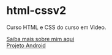 # html-cssv2
Curso HTML e CSS do curso em Video.
<div><a href="https://samuel-lacerda.github.io/html-cssv2/Exercicios/Ex005/">Saiba mais sobre mim aqui</a></div>
<div><a href="https://samuel-lacerda.github.io/projeto-android/">Projeto Android</a></div>
